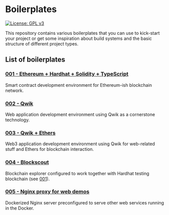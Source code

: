 # Boilerplates

[![License: GPL v3](https://img.shields.io/badge/License-GPL%20v3-blue.svg)](http://www.gnu.org/licenses/gpl-3.0)

This repository contains various boilerplates that you can use to kick-start your project 
or get some inspiration about build systems and the basic structure of different project types.

## List of boilerplates

### [001 - Ethereum + Hardhat + Solidity + TypeScript](./boilerplates/001_eth_hardhat_ts)

Smart contract development environment for Ethereum-ish blockchain network. 

### [002 - Qwik](./boilerplates/002_qwik_web)

Web application development environment using Qwik as a cornerstone technology.

### [003 - Qwik + Ethers](./boilerplates/003_qwik_web3_ethers)

Web3 application development environment using Qwik for web-related stuff and Ethers for blockchain interaction.

### [004 - Blockscout](./boilerplates/004_blockchain_explorer)

Blockchain explorer configured to work together with Hardhat testing blockchain (see [001](./boilerplates/001_eth_hardhat_ts)).

### [005 - Nginx proxy for web demos](./boilerplates/005_nginx_proxy)

Dockerized Nginx server preconfigured to serve other web services running in the Docker.
